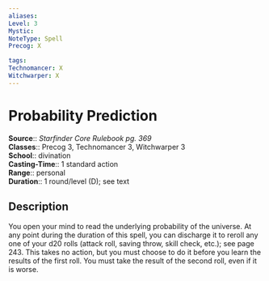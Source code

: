 ```yaml
---
aliases: 
Level: 3
Mystic: 
NoteType: Spell
Precog: X

tags: 
Technomancer: X
Witchwarper: X
---
```


# Probability Prediction

**Source**:: _Starfinder Core Rulebook pg. 369_  
**Classes**:: Precog 3, Technomancer 3, Witchwarper 3  
**School**:: divination  
**Casting-Time**:: 1 standard action  
**Range**:: personal  
**Duration**:: 1 round/level (D); see text  

## Description

You open your mind to read the underlying probability of the universe. At any point during the duration of this spell, you can discharge it to reroll any one of your d20 rolls (attack roll, saving throw, skill check, etc.); see page 243. This takes no action, but you must choose to do it before you learn the results of the first roll. You must take the result of the second roll, even if it is worse.

